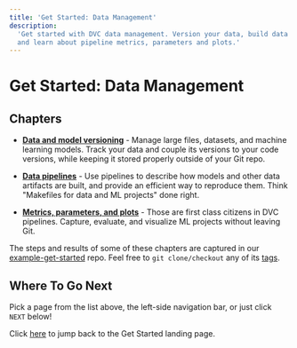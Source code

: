 ```yaml
---
title: 'Get Started: Data Management'
description:
  'Get started with DVC data management. Version your data, build data pipelines
  and learn about pipeline metrics, parameters and plots.'
---
```


# Get Started: Data Management

## Chapters

- **[Data and model versioning]** - Manage large files, datasets, and machine
  learning models. Track your data and couple its versions to your code
  versions, while keeping it stored properly outside of your Git repo.

- **[Data pipelines]** - Use pipelines to describe how models and other data
  artifacts are built, and provide an efficient way to reproduce them. Think
  "Makefiles for data and ML projects" done right.

- **[Metrics, parameters, and plots]** - Those are first class citizens in DVC
  pipelines. Capture, evaluate, and visualize ML projects without leaving Git.

[data and model versioning]: /doc/start/data-management/data-versioning
[data pipelines]: /doc/start/data-management/data-pipelines
[metrics, parameters, and plots]:
  /doc/start/data-management/metrics-parameters-plots

<admon type="tip">

The steps and results of some of these chapters are captured in our
[example-get-started] repo. Feel free to `git clone/checkout` any of its
[tags][example-get-started-tags].

[example-get-started]: https://github.com/iterative/example-get-started
[example-get-started-tags]:
  https://github.com/iterative/example-get-started/tags

</admon>

## Where To Go Next

Pick a page from the list above, the left-side navigation bar, or just click
`NEXT` below!

Click [here](/doc/start/) to jump back to the Get Started landing page.
